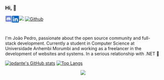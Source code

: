 ### Hi, 👋 
<a href="https://discord.gg/p7sWzsTf">
  <img align="left" src="https://raw.githubusercontent.com/jpdante/jpdante/main/discord.svg" width="22" />
</a>
<a href="https://www.linkedin.com/in/joao-dante/">
  <img align="left" src="https://raw.githubusercontent.com/jpdante/jpdante/main/linkedin.svg" width="22" />
</a>

![](https://visitor-badge.laobi.icu/badge?page_id=jpdante.jpdante)
[![Github](https://img.shields.io/github/followers/jpdante?label=Follow&style=social)](https://github.com/jpdante)

<br />

I'm João Pedro, passionate about the open source community and full-stack development. Currently a student in Computer Science at Universidade Anhembi Morumbi and working as a freelancer in the development of websites and systems. In a serious relationship with .NET 💚

[![jpdante's GitHub stats](https://github-readme-stats.vercel.app/api?username=jpdante&hide_border=true&theme=midnight-purple&bg_color=07090D)](https://github.com/jpdante/)
[![Top Langs](https://github-readme-stats.vercel.app/api/top-langs/?username=jpdante&hide_border=true&theme=midnight-purple&bg_color=07090D)](https://github.com/jpdante/)

<p align="center">
  <a href="https://profile.codersrank.io/user/jpdante">
    <img src="https://cr-ss-service.azurewebsites.net/api/ScreenShot?widget=summary&username=jpdante&height=200&width=400&style=--header-bg-color:%2307090D;--header-text-color:%237F3ACE;--name-font-size:10px;--rank-font-size:10px;--badge-rank-font-size:10px;--badge-technology-font-size:10px;--badge-location-font-size:10px;--badge-bg-color:%23040608;--badge-text-color:%23fff;--bg-color:%23070A0D;--badge-box-shadow:none;&branding=false&show-avatar=false" />
  </a>
</p>
